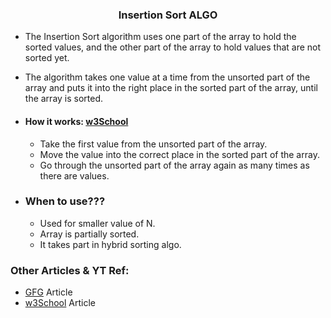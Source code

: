 ### <div style="text-align: center;"> Insertion Sort ALGO </div>
* The Insertion Sort algorithm uses one part of the array to hold the sorted values, and the other part of the array to hold values that are not sorted yet.
* The algorithm takes one value at a time from the unsorted part of the array and puts it into the right place in the sorted part of the array, until the array is sorted.
* #### How it works: [w3School](https://www.w3schools.com/dsa/dsa_algo_insertionsort.php)<br>
  * Take the first value from the unsorted part of the array.
  * Move the value into the correct place in the sorted part of the array.
  * Go through the unsorted part of the array again as many times as there are values.

* ###  When to use???
    * Used for smaller value of N.
    * Array is partially sorted.
    * It takes part in hybrid sorting algo.

### Other Articles & YT Ref:
* [GFG](https://www.geeksforgeeks.org/insertion-sort-algorithm/) Article
* [w3School](https://www.w3schools.com/dsa/dsa_algo_insertionsort.php) Article